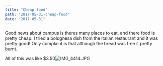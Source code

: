 ```yaml
---
title: "Cheap food"
path: "2017-05-31-cheap-food"
date: "2017-05-31"
---
```


Good news about campus is theres many places to eat, and there food is pretty cheap. I tried a bolognesa dish from the italian restaurant and it was pretty good! Only complaint is that although the bread was free it pretty burnt.

All of this was like $3.50![IMG_4414.JPG](https://mcquadeblog.files.wordpress.com/2017/05/img_4414.jpg?w=3724)
